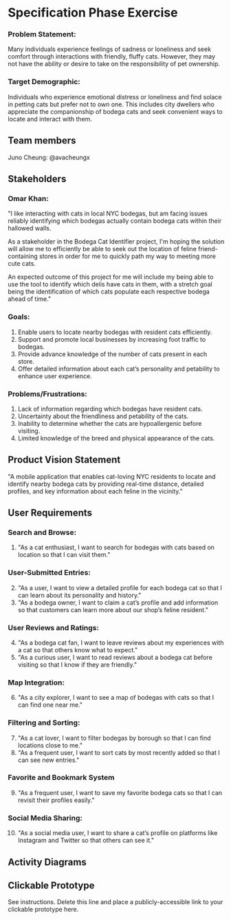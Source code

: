 # Specification Phase Exercise

### Problem Statement: 
Many individuals experience feelings of sadness or loneliness and seek comfort through interactions with friendly, fluffy cats. However, they may not have the ability or desire to take on the responsibility of pet ownership.

### Target Demographic: 
Individuals who experience emotional distress or loneliness and find solace in petting cats but prefer not to own one. This includes city dwellers who appreciate the companionship of bodega cats and seek convenient ways to locate and interact with them.

## Team members

Juno Cheung: @avacheungx

## Stakeholders
### Omar Khan:
"I like interacting with cats in local NYC bodegas, but am
facing issues reliably identifying which bodegas actually contain bodega
cats within their hallowed walls.

As a stakeholder in the Bodega Cat Identifier project, I'm hoping the
solution will allow me to efficiently be able to seek out the location
of feline friend-containing stores in order for me to 
quickly path my way to meeting more cute cats.

An expected outcome of this project for me will include my being able to
use the tool to identify which delis have cats in them, with a stretch
goal being the identification of which cats populate each respective bodega
ahead of time."

### Goals:
1. Enable users to locate nearby bodegas with resident cats efficiently.
2. Support and promote local businesses by increasing foot traffic to bodegas.
3. Provide advance knowledge of the number of cats present in each store.
4. Offer detailed information about each cat’s personality and petability to enhance user experience.

### Problems/Frustrations:
1. Lack of information regarding which bodegas have resident cats.
2. Uncertainty about the friendliness and petability of the cats.
3. Inability to determine whether the cats are hypoallergenic before visiting.
4. Limited knowledge of the breed and physical appearance of the cats.

## Product Vision Statement

"A mobile application that enables cat-loving NYC residents to locate and identify nearby bodega cats by providing real-time distance, detailed profiles, and key information about each feline in the vicinity."

## User Requirements

### Search and Browse: 
1. "As a cat enthusiast, I want to search for bodegas with cats based on location so that I can visit them."

### User-Submitted Entries: 
2. "As a user, I want to view a detailed profile for each bodega cat so that I can learn about its personality and history."
3. "As a bodega owner, I want to claim a cat’s profile and add information so that customers can learn more about our shop’s feline resident."

### User Reviews and Ratings: 
4. "As a bodega cat fan, I want to leave reviews about my experiences with a cat so that others know what to expect."
5. "As a curious user, I want to read reviews about a bodega cat before visiting so that I know if they are friendly."

### Map Integration:
6. "As a city explorer, I want to see a map of bodegas with cats so that I can find one near me."

### Filtering and Sorting:
7. "As a cat lover, I want to filter bodegas by borough so that I can find locations close to me."
8. "As a frequent user, I want to sort cats by most recently added so that I can see new entries."

### Favorite and Bookmark System
9. "As a frequent user, I want to save my favorite bodega cats so that I can revisit their profiles easily."

### Social Media Sharing:
10. "As a social media user, I want to share a cat’s profile on platforms like Instagram and Twitter so that others can see it."

## Activity Diagrams


## Clickable Prototype

See instructions. Delete this line and place a publicly-accessible link to your clickable prototype here.
